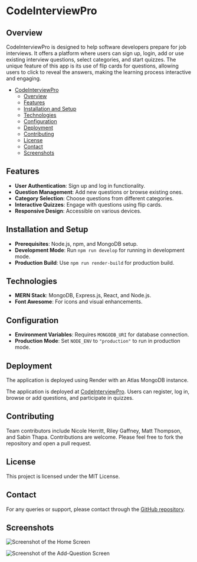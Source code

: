 # CodeInterviewPro

## Overview

CodeInterviewPro is designed to help software developers prepare for job interviews. It offers a platform where users can sign up, login, add or use existing interview questions, select categories, and start quizzes. The unique feature of this app is its use of flip cards for questions, allowing users to click to reveal the answers, making the learning process interactive and engaging.

- [CodeInterviewPro](#codeinterviewpro)
  - [Overview](#overview)
  - [Features](#features)
  - [Installation and Setup](#installation-and-setup)
  - [Technologies](#technologies)
  - [Configuration](#configuration)
  - [Deployment](#deployment)
  - [Contributing](#contributing)
  - [License](#license)
  - [Contact](#contact)
  - [Screenshots](#screenshots)

## Features

- **User Authentication**: Sign up and log in functionality.
- **Question Management**: Add new questions or browse existing ones.
- **Category Selection**: Choose questions from different categories.
- **Interactive Quizzes**: Engage with questions using flip cards.
- **Responsive Design**: Accessible on various devices.

## Installation and Setup

- **Prerequisites**: Node.js, npm, and MongoDB setup.
- **Development Mode**: Run `npm run develop` for running in development mode.
- **Production Build**: Use `npm run render-build` for production build.

## Technologies

- **MERN Stack**: MongoDB, Express.js, React, and Node.js.
- **Font Awesome**: For icons and visual enhancements.

## Configuration

- **Environment Variables**: Requires `MONGODB_URI` for database connection.
- **Production Mode**: Set `NODE_ENV` to `"production"` to run in production mode.

## Deployment

The application is deployed using Render with an Atlas MongoDB instance.

The application is deployed at [CodeInterviewPro](https://code-interiew-pro.onrender.com). Users can register, log in, browse or add questions, and participate in quizzes.

## Contributing

Team contributors include Nicole Herritt, Riley Gaffney, Matt Thompson, and Sabin Thapa. Contributions are welcome. Please feel free to fork the repository and open a pull request.

## License

This project is licensed under the MIT License.

## Contact

For any queries or support, please contact through the [GitHub repository](https://github.com/RG-GitUser/CodeInterviewPro).

## Screenshots

![Screenshot of the Home Screen](/client/public/screenshots/home-screen-screenshot.jpg)

![Screenshot of the Add-Question Screen](/client/public/screenshots/add-question-screenshot.jpg)
